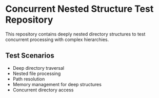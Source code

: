 # Concurrent Nested Structure Test Repository

This repository contains deeply nested directory structures to test concurrent processing with complex hierarchies.

## Test Scenarios
- Deep directory traversal
- Nested file processing
- Path resolution
- Memory management for deep structures
- Concurrent directory access
